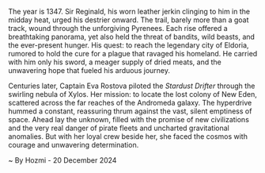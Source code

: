
The year is 1347.  Sir Reginald, his worn leather jerkin clinging to him in the midday heat, urged his destrier onward.  The trail, barely more than a goat track, wound through the unforgiving Pyrenees.  Each rise offered a breathtaking panorama, yet also held the threat of bandits, wild beasts, and the ever-present hunger.  His quest: to reach the legendary city of Eldoria, rumored to hold the cure for a plague that ravaged his homeland.  He carried with him only his sword, a meager supply of dried meats, and the unwavering hope that fueled his arduous journey.

Centuries later, Captain Eva Rostova piloted the *Stardust Drifter* through the swirling nebula of Xylos.  Her mission: to locate the lost colony of New Eden, scattered across the far reaches of the Andromeda galaxy.  The hyperdrive hummed a constant, reassuring thrum against the vast, silent emptiness of space.  Ahead lay the unknown, filled with the promise of new civilizations and the very real danger of pirate fleets and uncharted gravitational anomalies.  But with her loyal crew beside her, she faced the cosmos with courage and unwavering determination.

~ By Hozmi - 20 December 2024
